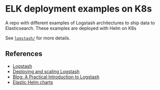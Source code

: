 # ELK deployment examples on K8s

A repo with different examples of Logstash architectures to ship data to Elasticsearch. 
These examples are deployed with Helm on K8s

See [`logstash/`](logstash/) for more details.

## References

- [Logstash](https://www.elastic.co/guide/en/logstash/current/introduction.html)
- [Deploying and scaling Logstash](https://www.elastic.co/guide/en/logstash/current/deploying-and-scaling.html)
- [Blog: A Practical Introduction to Logstash](https://www.elastic.co/blog/a-practical-introduction-to-logstash)
- [Elastic Helm charts](https://github.com/elastic/helm-charts)